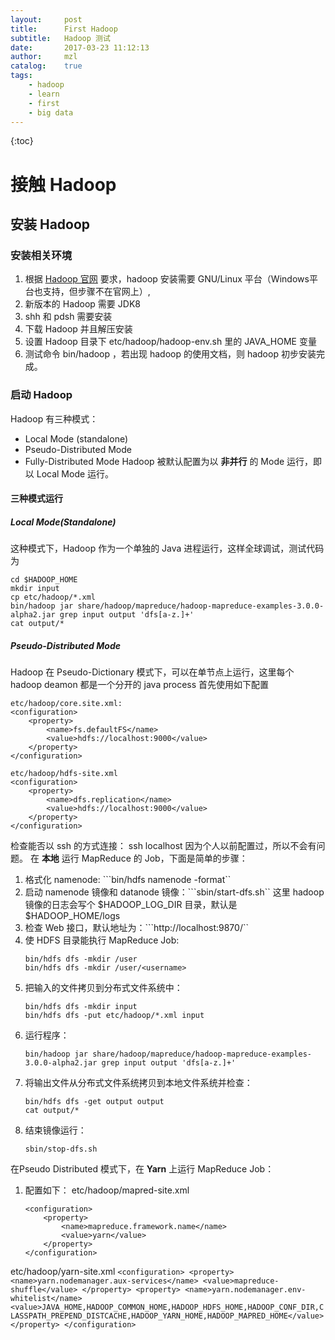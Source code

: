 ```yaml
---
layout:     post
title:      First Hadoop
subtitle:   Hadoop 测试
date:       2017-03-23 11:12:13
author:     mzl
catalog:    true
tags:
    - hadoop
    - learn
    - first
    - big data
---
```


{:toc}
# 接触 Hadoop
## 安装 Hadoop
### 安装相关环境
1. 根据 [Hadoop 官网](http://hadoop.apache.org/) 要求，hadoop 安装需要 GNU/Linux 平台（Windows平台也支持，但步骤不在官网上）,
2. 新版本的 Hadoop 需要 JDK8
3. shh 和 pdsh 需要安装
4. 下载 Hadoop 并且解压安装
5. 设置 Hadoop 目录下 etc/hadoop/hadoop-env.sh 里的 JAVA_HOME 变量
6. 测试命令 bin/hadoop ，若出现 hadoop 的使用文档，则 hadoop 初步安装完成。

### 启动 Hadoop
Hadoop 有三种模式：
* Local Mode (standalone)
* Pseudo-Distributed Mode
* Fully-Distributed Mode
Hadoop 被默认配置为以 **非并行** 的 Mode 运行，即以 Local Mode 运行。

#### 三种模式运行
##### Local Mode(Standalone)
这种模式下，Hadoop 作为一个单独的 Java 进程运行，这样全球调试，测试代码为

    cd $HADOOP_HOME
    mkdir input
    cp etc/hadoop/*.xml
    bin/hadoop jar share/hadoop/mapreduce/hadoop-mapreduce-examples-3.0.0-alpha2.jar grep input output 'dfs[a-z.]+'
    cat output/*

##### Pseudo-Distributed Mode
Hadoop 在 Pseudo-Dictionary 模式下，可以在单节点上运行，这里每个 hadoop deamon 都是一个分开的 java process
首先使用如下配置

    etc/hadoop/core.site.xml:
    <configuration>
        <property>
            <name>fs.defaultFS</name>
            <value>hdfs://localhost:9000</value>
        </property>
    </configuration>

    etc/hadoop/hdfs-site.xml 
    <configuration>
        <property>
            <name>dfs.replication</name>
            <value>hdfs://localhost:9000</value>
        </property>
    </configuration>

检查能否以 ssh 的方式连接：
ssh localhost
因为个人以前配置过，所以不会有问题。
在 **本地** 运行 MapReduce 的 Job，下面是简单的步骤：
1. 格式化 namenode: ```bin/hdfs namenode -format``
2. 启动 namenode 镜像和 datanode 镜像：```sbin/start-dfs.sh``
    这里 hadoop 镜像的日志会写个 $HADOOP_LOG_DIR 目录，默认是 $HADOOP_HOME/logs
3. 检查 Web 接口，默认地址为：```http://localhost:9870/``
4. 使 HDFS 目录能执行 MapReduce Job:
    ```
    bin/hdfs dfs -mkdir /user
    bin/hdfs dfs -mkdir /user/<username>
    ```
5. 把输入的文件拷贝到分布式文件系统中：
    ```
    bin/hdfs dfs -mkdir input
    bin/hdfs dfs -put etc/hadoop/*.xml input
    ```
6. 运行程序：
    ```
    bin/hadoop jar share/hadoop/mapreduce/hadoop-mapreduce-examples-3.0.0-alpha2.jar grep input output 'dfs[a-z.]+'
    ```
7. 将输出文件从分布式文件系统拷贝到本地文件系统并检查：
    ```
    bin/hdfs dfs -get output output
    cat output/*
    ```
8. 结束镜像运行：
    ```
    sbin/stop-dfs.sh
    ```

在Pseudo Distributed 模式下，在 **Yarn** 上运行 MapReduce Job：

1. 配置如下：
etc/hadoop/mapred-site.xml
    ```
    <configuration>
        <property>
            <name>mapreduce.framework.name</name>
            <value>yarn</value>
        </property>
    </configuration>
    ```
etc/hadoop/yarn-site.xml
    ```
    <configuration>
        <property>
            <name>yarn.nodemanager.aux-services</name>
            <value>mapreduce-shuffle</value>
        </property>
        <property>
            <name>yarn.nodemanager.env-whitelist</name>
            <value>JAVA_HOME,HADOOP_COMMON_HOME,HADOOP_HDFS_HOME,HADOOP_CONF_DIR,CLASSPATH_PREPEND_DISTCACHE,HADOOP_YARN_HOME,HADOOP_MAPRED_HOME</value>
        </property>
    </configuration>
    ```
